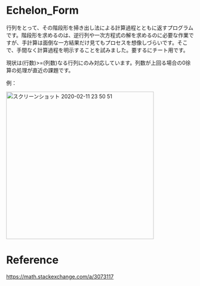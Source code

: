 # Echelon_Form

行列をとって、その階段形を掃き出し法による計算過程とともに返すプログラムです。階段形を求めるのは、逆行列や一次方程式の解を求めるのに必要な作業ですが、手計算は面倒な一方結果だけ見てもプロセスを想像しづらいです。そこで、手間なく計算過程を明示することを試みました。要するにチート用です。

現状は(行数)>=(列数)なる行列にのみ対応しています。列数が上回る場合の0徐算の処理が直近の課題です。



例：

<img width="395" alt="スクリーンショット 2020-02-11 23 50 51" src="https://user-images.githubusercontent.com/59995592/74247553-9363a380-4d29-11ea-9ad9-ada620ca610a.png">

# Reference
https://math.stackexchange.com/a/3073117
